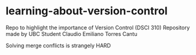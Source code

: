 # learning-about-version-control
Repo to highlight the importance of Version Control (DSCI 310)
Repository made by UBC Student Claudio Emiliano Torres Cantu

Solving merge conflicts is strangely HARD
